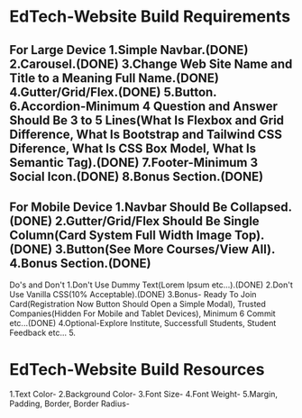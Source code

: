 # EdTech-Website Build Requirements
For Large Device
1.Simple Navbar.(DONE)
2.Carousel.(DONE)
3.Change Web Site Name and Title to a Meaning Full Name.(DONE)
4.Gutter/Grid/Flex.(DONE)
5.Button.
6.Accordion-Minimum 4 Question and Answer Should Be 3 to 5 Lines(What Is Flexbox and Grid Difference, What Is Bootstrap and Tailwind CSS Diference, What Is CSS Box Model, What Is Semantic Tag).(DONE)
7.Footer-Minimum 3 Social Icon.(DONE)
8.Bonus Section.(DONE)
---------------------------------------------------
For Mobile Device
1.Navbar Should Be Collapsed.(DONE)
2.Gutter/Grid/Flex Should Be Single Column(Card System Full Width Image Top).(DONE)
3.Button(See More Courses/View All).
4.Bonus Section.(DONE)
---------------------------------------------------
Do's and Don't
1.Don't Use Dummy Text(Lorem Ipsum etc...).(DONE)
2.Don't Use Vanilla CSS(10% Acceptable).(DONE)
3.Bonus- Ready To Join Card(Registration Now Button Should Open a Simple Modal), Trusted Companies(Hidden For Mobile and Tablet Devices), Minimum 6 Commit etc...(DONE)
4.Optional-Explore Institute, Successfull Students, Student Feedback etc...
5.
# EdTech-Website Build Resources
1.Text Color-
2.Background Color-
3.Font Size-
4.Font Weight-
5.Margin, Padding, Border, Border Radius-